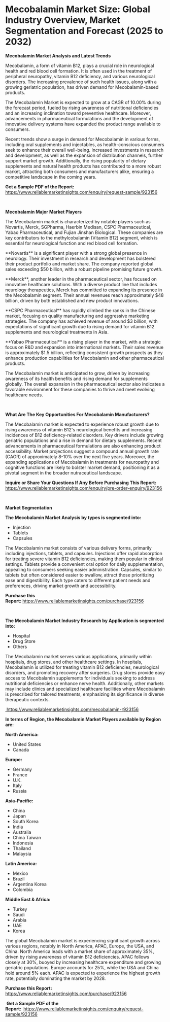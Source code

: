 <p><h1>Mecobalamin Market Size: Global Industry Overview, Market Segmentation and Forecast (2025 to 2032)</h1></p><p><strong>Mecobalamin Market Analysis and Latest Trends</strong></p>
<p><p>Mecobalamin, a form of vitamin B12, plays a crucial role in neurological health and red blood cell formation. It is often used in the treatment of peripheral neuropathy, vitamin B12 deficiency, and various neurological disorders. The increasing prevalence of such health issues, along with a growing geriatric population, has driven demand for Mecobalamin-based products.</p><p>The Mecobalamin Market is expected to grow at a CAGR of 10.00% during the forecast period, fueled by rising awareness of nutritional deficiencies and an increasing inclination toward preventive healthcare. Moreover, advancements in pharmaceutical formulations and the development of innovative delivery systems have expanded the product range available to consumers. </p><p>Recent trends show a surge in demand for Mecobalamin in various forms, including oral supplements and injectables, as health-conscious consumers seek to enhance their overall well-being. Increased investments in research and development, as well as the expansion of distribution channels, further support market growth. Additionally, the rising popularity of dietary supplements and natural health products has contributed to a more robust market, attracting both consumers and manufacturers alike, ensuring a competitive landscape in the coming years.</p></p>
<p><strong>Get a Sample PDF of the Report:&nbsp;</strong> <a href="https://www.reliablemarketinsights.com/enquiry/request-sample/923156?utm_campaign=3281&utm_medium=2&utm_source=Github&utm_content=ia&utm_term=16042025&utm_id=mecobalamin">https://www.reliablemarketinsights.com/enquiry/request-sample/923156</a></p>
<p>&nbsp;</p>
<p><strong>Mecobalamin Major Market Players</strong></p>
<p><p>The Mecobalamin market is characterized by notable players such as Novartis, Merck, SGPharma, Haerbin Medisan, CSPC Pharmaceutical, Yabao Pharmaceutical, and Fujian Jinshan Biological. These companies are key contributors to the methylcobalamin (Vitamin B12) segment, which is essential for neurological function and red blood cell formation.</p><p>**Novartis** is a significant player with a strong global presence in neurology. Their investment in research and development has bolstered their product portfolio and market share. The company reported global sales exceeding $50 billion, with a robust pipeline promising future growth.</p><p>**Merck**, another leader in the pharmaceutical sector, has focused on innovative healthcare solutions. With a diverse product line that includes neurology therapeutics, Merck has committed to expanding its presence in the Mecobalamin segment. Their annual revenues reach approximately $48 billion, driven by both established and new product innovations.</p><p>**CSPC Pharmaceutical** has rapidly climbed the ranks in the Chinese market, focusing on quality manufacturing and aggressive marketing strategies. The company has achieved revenue of around $3 billion, with expectations of significant growth due to rising demand for vitamin B12 supplements and neurological treatments in Asia.</p><p>**Yabao Pharmaceutical** is a rising player in the market, with a strategic focus on R&D and expansion into international markets. Their sales revenue is approximately $1.5 billion, reflecting consistent growth prospects as they enhance production capabilities for Mecobalamin and other pharmaceutical products.</p><p>The Mecobalamin market is anticipated to grow, driven by increasing awareness of its health benefits and rising demand for supplements globally. The overall expansion in the pharmaceutical sector also indicates a favorable environment for these companies to thrive and meet evolving healthcare needs.</p></p>
<p>&nbsp;</p>
<p><strong>What Are The Key Opportunities For Mecobalamin Manufacturers?</strong></p>
<p><p>The Mecobalamin market is expected to experience robust growth due to rising awareness of vitamin B12's neurological benefits and increasing incidences of B12 deficiency-related disorders. Key drivers include growing geriatric populations and a rise in demand for dietary supplements. Recent advancements in pharmaceutical formulations are also enhancing product accessibility. Market projections suggest a compound annual growth rate (CAGR) of approximately 8-10% over the next five years. Moreover, the expanding applications of Mecobalamin in treatments for neuropathy and cognitive functions are likely to bolster market demand, positioning it as a pivotal segment in the broader nutraceutical landscape.</p></p>
<p><strong>Inquire or Share Your Questions If Any Before Purchasing This Report:</strong> <a href="https://www.reliablemarketinsights.com/enquiry/pre-order-enquiry/923156?utm_campaign=3281&utm_medium=2&utm_source=Github&utm_content=ia&utm_term=16042025&utm_id=mecobalamin">https://www.reliablemarketinsights.com/enquiry/pre-order-enquiry/923156</a></p>
<p>&nbsp;</p>
<p><strong>Market Segmentation</strong></p>
<p><strong>The Mecobalamin Market Analysis by types is segmented into:</strong></p>
<p><ul><li>Injection</li><li>Tablets</li><li>Capsules</li></ul></p>
<p><p>The Mecobalamin market consists of various delivery forms, primarily including injections, tablets, and capsules. Injections offer rapid absorption for treating severe vitamin B12 deficiencies, making them popular in clinical settings. Tablets provide a convenient oral option for daily supplementation, appealing to consumers seeking easier administration. Capsules, similar to tablets but often considered easier to swallow, attract those prioritizing ease and digestibility. Each type caters to different patient needs and preferences, driving market growth and accessibility.</p></p>
<p><strong>Purchase this Report:&nbsp;</strong><a href="https://www.reliablemarketinsights.com/purchase/923156?utm_campaign=3281&utm_medium=2&utm_source=Github&utm_content=ia&utm_term=16042025&utm_id=mecobalamin">https://www.reliablemarketinsights.com/purchase/923156</a></p>
<p>&nbsp;</p>
<p><strong>The Mecobalamin Market Industry Research by Application is segmented into:</strong></p>
<p><ul><li>Hospital</li><li>Drug Store</li><li>Others</li></ul></p>
<p><p>The Mecobalamin market serves various applications, primarily within hospitals, drug stores, and other healthcare settings. In hospitals, Mecobalamin is utilized for treating vitamin B12 deficiencies, neurological disorders, and promoting recovery after surgeries. Drug stores provide easy access to Mecobalamin supplements for individuals seeking to address nutritional deficiencies or enhance nerve health. Additionally, other markets may include clinics and specialized healthcare facilities where Mecobalamin is prescribed for tailored treatments, emphasizing its significance in diverse therapeutic contexts.</p></p>
<p><a href="https://www.reliablemarketinsights.com/mecobalamin-r923156?utm_campaign=3281&utm_medium=2&utm_source=Github&utm_content=ia&utm_term=16042025&utm_id=mecobalamin">&nbsp;https://www.reliablemarketinsights.com/mecobalamin-r923156</a></p>
<p><strong>In terms of Region, the Mecobalamin Market Players available by Region are:</strong></p>
<p>
    <p> <strong> North America: </strong>
        <ul>
            <li>United States</li>
            <li>Canada</li>
        </ul>
        </p> 
    <p> <strong> Europe: </strong>
        <ul>
            <li>Germany</li>
            <li>France</li>
            <li>U.K.</li>
            <li>Italy</li>
            <li>Russia</li>
        </ul>
        </p> 
    <p> <strong> Asia-Pacific: </strong>
        <ul>
            <li>China</li>
            <li>Japan</li>
            <li>South Korea</li>
            <li>India</li>
            <li>Australia</li>
            <li>China Taiwan</li>
            <li>Indonesia</li>
            <li>Thailand</li>
            <li>Malaysia</li>
        </ul>
        </p> 
    <p> <strong> Latin America: </strong>
        <ul>
            <li>Mexico</li>
            <li>Brazil</li>
            <li>Argentina Korea</li>
            <li>Colombia</li>
        </ul>
        </p> 
    <p> <strong> Middle East & Africa: </strong>
        <ul>
            <li>Turkey</li>
            <li>Saudi</li>
            <li>Arabia</li>
            <li>UAE</li>
            <li>Korea</li>
        </ul>
    </p>
    </p>
<p><p>The global Mecobalamin market is experiencing significant growth across various regions, notably in North America, APAC, Europe, the USA, and China. North America leads with a market share of approximately 35%, driven by rising awareness of vitamin B12 deficiencies. APAC follows closely at 30%, buoyed by increasing healthcare expenditure and growing geriatric populations. Europe accounts for 25%, while the USA and China hold around 5% each. APAC is expected to experience the highest growth rate, potentially dominating the market by 2028.</p></p>
<p><strong>Purchase this Report: </strong><a href="https://www.reliablemarketinsights.com/purchase/923156?utm_campaign=3281&utm_medium=2&utm_source=Github&utm_content=ia&utm_term=16042025&utm_id=mecobalamin">https://www.reliablemarketinsights.com/purchase/923156</a></p>
<p>&nbsp;<strong>Get a Sample PDF of the Report:&nbsp;&nbsp;</strong><a href="https://www.reliablemarketinsights.com/enquiry/request-sample/923156?utm_campaign=3281&utm_medium=2&utm_source=Github&utm_content=ia&utm_term=16042025&utm_id=mecobalamin">https://www.reliablemarketinsights.com/enquiry/request-sample/923156</a></p>
<p><strong></strong></p>
<p><p></p><p></p><p></p></p>